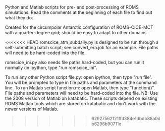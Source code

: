 Python and Matlab scripts for pre- and post-processing of ROMS simulations. Read the comments at the beginning of each file to find out what they do.

Created for the circumpolar Antarctic configuration of ROMS-CICE-MCT with a quarter-degree grid; should be easy to adapt to other domains.

<<<<<<< HEAD
romscice_atm_subdaily.py is designed to be run through a self-submitting batch script; see convert_era.job for an example. File paths will need to be hard-coded into the file.

romscice_ini.py also needs file paths hard-coded, but you can run it normally (in ipython, type "run romscice_ini".

To run any other Python script file.py: open ipython, then type "run file". You will be prompted to type in file paths and parameters at the command line.
To run Matlab script function.m: open Matlab, then type "function()". File paths and parameters will need to be hard-coded into the file. NB: Use the 2008 version of Matlab on katabatic. These scripts depend on existing ROMS Matlab tools which are stored on katabatic and don't work with the newer versions of Matlab.
>>>>>>> 62927562121ffd384e1dbdb88a0db6296b90711e


